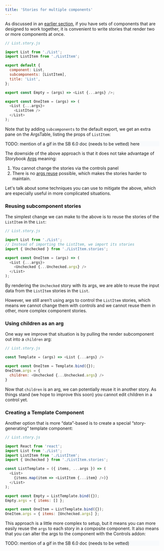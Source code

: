 ```yaml
---
title: 'Stories for multiple components'
---
```


As discussed in an [earlier section](../writing-stories/introduction#stories-for-two-or-more-components), if you have sets of components that are designed to work together, it is convenient to write stories that render two or more components at once.

```js
// List.story.js

import List from './List';
import ListItem from './ListItem';

export default {
  component: List,
  subcomponents: [ListItem],
  title: 'List',
};

export const Empty = (args) => <List {...args} />;

export const OneItem = (args) => (
  <List {...args}>
    <ListItem />
  </List>
);
```
Note that by adding `subcomponents` to the default export, we get an extra pane on the ArgsTable, listing the props of `ListItem`:

<div style="background-color:#F8FAFC">
TODO: mention of a gif in the SB 6.0 doc (needs to be vetted) here
</div>

The downside of the above approach is that it does not take advantage of Storybook [Args](../writing-stories/args) meaning:

1. You cannot change the stories via the controls panel
2. There is no [args reuse](../writing-stories/introduction#using-args) possible, which makes the stories harder to maintain.

Let's talk about some techniques you can use to mitigate the above, which are especially useful in more complicated situations.

### Reusing subcomponent stories

The simplest change we can make to the above is to reuse the stories of the `ListItem` in the `List`:

```js
// List.story.js

import List from './List';
// Instead of importing the ListItem, we import its stories
import { Unchecked } from './ListItem.stories';

export const OneItem = (args) => (
  <List {...args}>
    <Unchecked {...Unchecked.args} />
  </List>
);
```

By rendering the `Unchecked` story with its args, we are able to reuse the input data from the `ListItem` stories in the `List`.

However, we still aren’t using args to control the `ListItem` stories, which means we cannot change them with controls and we cannot reuse them in other, more complex component stories.


### Using children as an arg

One way we improve that situation is by pulling the render subcomponent out into a `children` arg:

```js
// List.story.js

const Template = (args) => <List {...args} />

export const OneItem = Template.bind({});
OneItem.args = {
  children: <Unchecked {...Unchecked.args} />
}
```

Now that `children` is an arg, we can potentially reuse it in another story. As things stand (we hope to improve this soon) you cannot edit children in a control yet.

### Creating a Template Component

Another option that is more “data”-based is to create a special “story-generating” template component:

```js
// List.story.js

import React from 'react';
import List from './List';
import ListItem from './ListItem';
import { Unchecked } from './ListItem.stories';

const ListTemplate = ({ items, ...args }) => (
  <List>
    {items.map(item => <ListItem {...item} />)}
  </List>
);

export const Empty = ListTemplate.bind({});
Empty.args = { items: [] };

export const OneItem = ListTemplate.bind({});
OneItem.args = { items: [Unchecked.args] };
```

This approach is a little more complex to setup, but it means you can more easily reuse the `args` to each story in a composite component. It also means that you can alter the args to the component with the Controls addon:

<div style="background-color:#F8FAFC">
TODO: mention of a gif in the SB 6.0 doc (needs to be vetted)
</div>